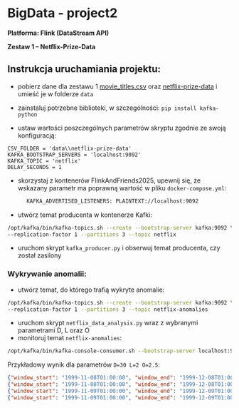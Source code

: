 # BigData - project2
**Platforma: Flink (DataStream API)**

**Zestaw 1 – Netflix-Prize-Data**

## Instrukcja uruchamiania projektu:
- pobierz dane dla zestawu 1 [movie_titles.csv](https://www.cs.put.poznan.pl/kjankiewicz/bigdata/stream_project/movie_titles.csv) oraz [netflix-prize-data](https://www.cs.put.poznan.pl/kjankiewicz/bigdata/stream_project/netflix-prize-data.zip) i umieść je w folderze `data`
- zainstaluj potrzebne biblioteki, w szczególności: `pip install kafka-python`

- ustaw wartości poszczególnych parametrów skryptu zgodnie ze swoją konfiguracją:
```
CSV_FOLDER = 'data\\netflix-prize-data'
KAFKA_BOOTSTRAP_SERVERS = 'localhost:9092'
KAFKA_TOPIC = 'netflix'
DELAY_SECONDS = 1 
```

- skorzystaj z kontenerów FlinkAndFriends2025, upewnij się, że wskazany parametr ma poprawną wartość w pliku `docker-compose.yml`:
``` bash
      KAFKA_ADVERTISED_LISTENERS: PLAINTEXT://localhost:9092
```
- utwórz temat producenta w kontenerze Kafki:
 ``` bash
/opt/kafka/bin/kafka-topics.sh --create --bootstrap-server kafka:9092 \
 --replication-factor 1 --partitions 3 --topic netflix
```
- uruchom skrypt `kafka_producer.py` i obserwuj temat producenta, czy został zasilony

### Wykrywanie anomalii:
- utwórz temat, do którego trafią wykryte anomalie:
 ``` bash
/opt/kafka/bin/kafka-topics.sh --create --bootstrap-server kafka:9092 \
 --replication-factor 1 --partitions 3 --topic netflix-anomalies
```

- uruchom skrypt `netflix_data_analysis.py` wraz z wybranymi parametrami D, L oraz O
- monitoruj temat `netflix-anomalies`:
```bash
/opt/kafka/bin/kafka-console-consumer.sh --bootstrap-server localhost:9092 --topic netflix-anomalies --from-beginning 
```
Przykładowy wynik dla parametrów `D=30 L=2 O=2.5`:
```json
{"window_start": "1999-11-08T01:00:00", "window_end": "1999-12-08T01:00:00", "title": "Witness", "count": 2, "avg_rate": 5.0}
{"window_start": "1999-11-08T01:00:00", "window_end": "1999-12-08T01:00:00", "title": "The Piano", "count": 2, "avg_rate": 4.0}
{"window_start": "1999-11-09T01:00:00", "window_end": "1999-12-09T01:00:00", "title": "Witness", "count": 2, "avg_rate": 5.0}
{"window_start": "1999-11-09T01:00:00", "window_end": "1999-12-09T01:00:00", "title": "Legends of the Fall", "count": 2, "avg_rate": 4.5}
```

